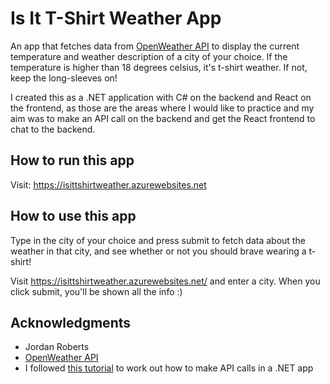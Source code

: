 # Is It T-Shirt Weather App 
An app that fetches data from <a href="https://openweathermap.org/api">OpenWeather API</a> to display the current temperature and weather description of a city of your choice. If the temperature is higher than 18 degrees celsius, it's t-shirt weather. If not, keep the long-sleeves on! 

I created this as a .NET application with C# on the backend and React on the frontend, as those are the areas where I would like to practice and my aim was to make an API call on the backend and get the React frontend to chat to the backend. 

## How to run this app 
Visit: https://isittshirtweather.azurewebsites.net 

## How to use this app
Type in the city of your choice and press submit to fetch data about the weather in that city, and see whether or not you should brave wearing a t-shirt! 

Visit https://isittshirtweather.azurewebsites.net/ and enter a city. When you click submit, you'll be shown all the info :) 

## Acknowledgments
- Jordan Roberts
- <a href="https://openweathermap.org/api">OpenWeather API</a>
- I followed <a href="https://jonhilton.net/2017/01/24/retrieve-data-from-a-third-party-openweather-api-using-asp-net-core-web-api/">this tutorial</a> to work out how to make API calls in a .NET app 